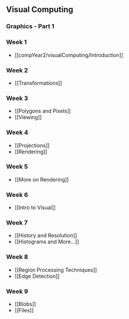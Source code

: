 ## Visual Computing
### Graphics - Part 1

### Week 1
- [[compYear2/visualComputing/Introduction]]

### Week 2
- [[Transformations]]

### Week 3
- [[Polygons and Pixels]]
- [[Viewing]]

### Week 4
- [[Projections]]
- [[Rendering]]

### Week 5
- [[More on Rendering]]

### Week 6
- [[Intro to Visual]]

### Week 7
- [[History and Resolution]]
- [[Histograms and More...]]

### Week 8
- [[Region Processing Techniques]]
- [[Edge Detection]]

### Week 9
- [[Blobs]]
- [[Files]]
